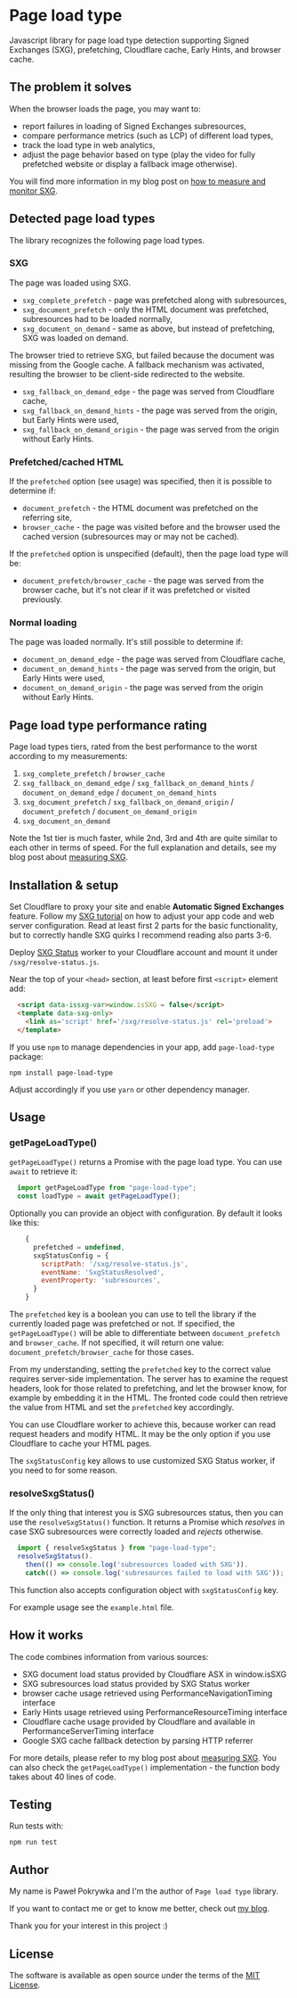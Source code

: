 # Page load type

Javascript library for page load type detection supporting
Signed Exchanges (SXG), prefetching, Cloudflare cache, Early Hints, and browser cache.

## The problem it solves

When the browser loads the page, you may want to:

- report failures in loading of Signed Exchanges subresources,
- compare performance metrics (such as LCP) of different load types,
- track the load type in web analytics,
- adjust the page behavior based on type (play the video for fully prefetched website or display a fallback image otherwise).

You will find more information in my blog post on
[how to measure and monitor SXG](https://www.pawelpokrywka.com/p/measuring-signed-exchanges-impact).

## Detected page load types

The library recognizes the following page load types.

### SXG

The page was loaded using SXG.

- `sxg_complete_prefetch` - page was prefetched along with subresources,
- `sxg_document_prefetch` - only the HTML document was prefetched, subresources had to be loaded normally,
- `sxg_document_on_demand` - same as above, but instead of prefetching, SXG was loaded on demand.

The browser tried to retrieve SXG, but failed because the document was missing from the Google cache.
A fallback mechanism was activated, resulting the browser to be client-side redirected to the website.

- `sxg_fallback_on_demand_edge` - the page was served from Cloudflare cache,
- `sxg_fallback_on_demand_hints` - the page was served from the origin, but Early Hints were used,
- `sxg_fallback_on_demand_origin` - the page was served from the origin without Early Hints.

### Prefetched/cached HTML

If the `prefetched` option (see usage) was specified, then it is possible to determine if:

- `document_prefetch` - the HTML document was prefetched on the referring site,
- `browser_cache` - the page was visited before and the browser used the cached version (subresources may or may not be cached).

If the `prefetched` option is unspecified (default), then the page load type will be:

- `document_prefetch/browser_cache` - the page was served from the browser cache, but it's not clear if it was prefetched or visited previously.

### Normal loading

The page was loaded normally. It's still possible to determine if:

- `document_on_demand_edge` - the page was served from Cloudflare cache,
- `document_on_demand_hints` - the page was served from the origin, but Early Hints were used,
- `document_on_demand_origin` - the page was served from the origin without Early Hints.

## Page load type performance rating

Page load types tiers, rated from the best performance to the worst according to my measurements:

1. `sxg_complete_prefetch` / `browser_cache`
2. `sxg_fallback_on_demand_edge` / `sxg_fallback_on_demand_hints` / `document_on_demand_edge` / `document_on_demand_hints`
3. `sxg_document_prefetch` / `sxg_fallback_on_demand_origin` / `document_prefetch` / `document_on_demand_origin`
4. `sxg_document_on_demand`

Note the 1st tier is much faster, while 2nd, 3rd and 4th are quite similar to each other in terms of speed.
For the full explanation and details, see my blog post about
[measuring SXG](https://www.pawelpokrywka.com/p/measuring-signed-exchanges-impact).

## Installation & setup

Set Cloudflare to proxy your site and enable **Automatic Signed Exchanges** feature. Follow my
[SXG tutorial](https://www.pawelpokrywka.com/p/how-i-took-lcp-down-under-350ms) on how to adjust your
app code and web server configuration. Read at least first 2 parts for the basic functionality, but
to correctly handle SXG quirks I recommend reading also parts 3-6.

Deploy [SXG Status](https://github.com/pepawel/sxg-status) worker to your Cloudflare account and
mount it under `/sxg/resolve-status.js`.

Near the top of your `<head>` section, at least before first `<script>` element add:

```html
  <script data-issxg-var>window.isSXG = false</script>
  <template data-sxg-only>
    <link as='script' href='/sxg/resolve-status.js' rel='preload'>
  </template>
```

If you use `npm` to manage dependencies in your app, add `page-load-type` package:

```shell
npm install page-load-type
```

Adjust accordingly if you use `yarn` or other dependency manager.

## Usage

### getPageLoadType()

`getPageLoadType()` returns a Promise with the page load type. You can use `await` to retrieve it:

```js
  import getPageLoadType from "page-load-type";
  const loadType = await getPageLoadType();
```

Optionally you can provide an object with configuration. By default it looks like this:

```js
    {
      prefetched = undefined,
      sxgStatusConfig = {
        scriptPath: '/sxg/resolve-status.js',
        eventName: 'SxgStatusResolved',
        eventProperty: 'subresources',
      }
    }
```

The `prefetched` key is a boolean you can use to tell the library if the currently loaded page was prefetched or not.
If specified, the `getPageLoadType()` will be able to differentiate between `document_prefetch` and `browser_cache`.
If not specified, it will return one value: `document_prefetch/browser_cache` for those cases.

From my understanding, setting the `prefetched` key to the correct value requires server-side implementation.
The server has to examine the request headers, look for those related to prefetching, and let the browser know,
for example by embedding it in the HTML. The fronted code could then retrieve the value from HTML and set the
`prefetched` key accordingly.

You can use Cloudflare worker to achieve this, because worker can read request headers and modify HTML.
It may be the only option if you use Cloudflare to cache your HTML pages.

The `sxgStatusConfig` key allows to use customized SXG Status worker, if you need to for some reason.

### resolveSxgStatus()

If the only thing that interest you is SXG subresources status, then you can use the `resolveSxgStatus()` function.
It returns a Promise which *resolves* in case SXG subresources were correctly loaded and *rejects* otherwise.

```js
  import { resolveSxgStatus } from "page-load-type";
  resolveSxgStatus().
    then(() => console.log('subresources loaded with SXG')).
    catch(() => console.log('subresources failed to load with SXG'));
```

This function also accepts configuration object with `sxgStatusConfig` key.

For example usage see the `example.html` file.

## How it works

The code combines information from various sources:

- SXG document load status provided by Cloudflare ASX in window.isSXG
- SXG subresources load status provided by SXG Status worker
- browser cache usage retrieved using PerformanceNavigationTiming interface
- Early Hints usage retrieved using PerformanceResourceTiming interface
- Cloudflare cache usage provided by Cloudflare and available in PerformanceServerTiming interface
- Google SXG cache fallback detection by parsing HTTP referrer

For more details, please refer to my blog post about
[measuring SXG](https://www.pawelpokrywka.com/p/measuring-signed-exchanges-impact).
You can also check the `getPageLoadType()` implementation - the function body takes about 40 lines of code.

## Testing

Run tests with:

```
npm run test
```

## Author

My name is Paweł Pokrywka and I'm the author of `Page load type` library.

If you want to contact me or get to know me better, check out
[my blog](https://www.pawelpokrywka.com).

Thank you for your interest in this project :)

## License

The software is available as open source under the terms of the
[MIT License](https://opensource.org/licenses/MIT).
